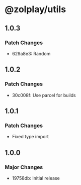 # @zolplay/utils

## 1.0.3

### Patch Changes

- 629a8e3: Random

## 1.0.2

### Patch Changes

- 30c008f: Use parcel for builds

## 1.0.1

### Patch Changes

- Fixed type import

## 1.0.0

### Major Changes

- 19758db: Initial release
